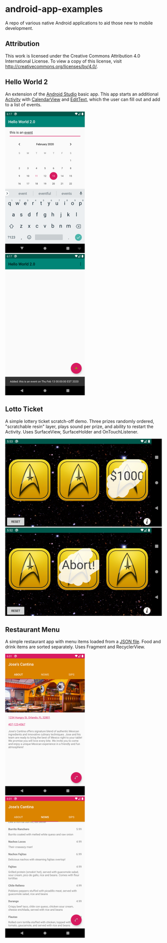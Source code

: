 # android-app-examples  
A repo of various native Android applications to aid those new to mobile development.

## Attribution  
This work is licensed under the Creative Commons Attribution 4.0 International License. To view a copy of this license, visit http://creativecommons.org/licenses/by/4.0/.

## Hello World 2  

An extension of the [Android Studio](https://developer.android.com/studio) basic app. This app starts an additional [Activity](https://developer.android.com/guide/components/activities/intro-activities) with [CalendarView](https://developer.android.com/reference/android/widget/CalendarView) and [EditText](https://developer.android.com/reference/android/widget/EditText), which the user can fill out and add to a list of events.

<img src="/HelloWorld2.0/final/screen1.png" width=256> <img src="/HelloWorld2.0/final/screen2.png" width=256>

## Lotto Ticket

A simple lottery ticket scratch-off demo. Three prizes randomly ordered, "scratchable resin" layer, plays sound per prize, and ability to restart the Activity. Uses SurfaceView, SurfaceHolder and OnTouchListener.

<img src="/LottoTicket/final/screen1.png" width=512> <img src="/LottoTicket/final/screen2.png" width=512>

## Restaurant Menu

A simple restaurant app with menu items loaded from a [JSON file](/RestaurantMenu/app/src/main/assets/restaurant.json). Food and drink items are sorted separately. Uses Fragment and RecyclerView.

<img src="/RestaurantMenu/final/screen1.png" width=256> <img src="/RestaurantMenu/final/screen2.png" width=256>
